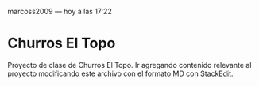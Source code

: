 marcoss2009 — hoy a las 17:22
# Churros El Topo

Proyecto de clase de Churros El Topo.
Ir agregando contenido relevante al proyecto modificando este archivo con el formato MD con [StackEdit](https://stackedit.io/).
